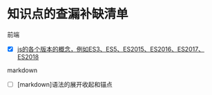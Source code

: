 # 知识点的查漏补缺清单

<detials>
  <summary>前端</summary>
  
  - [x] [js的各个版本的概念，例如ES3、ES5、ES2015、ES2016、ES2017、ES2018](https://github.com/gitbu/frontEnd/blob/master/js/%E5%8F%91%E5%B1%95/js%E5%90%8D%E5%AD%97%E7%9A%84%E5%9B%B0%E6%83%91.md)
</detials>

<detials>
  <summary>markdown</summary>
  
  - [ ] [markdown]语法的展开收起和锚点
</detials>


